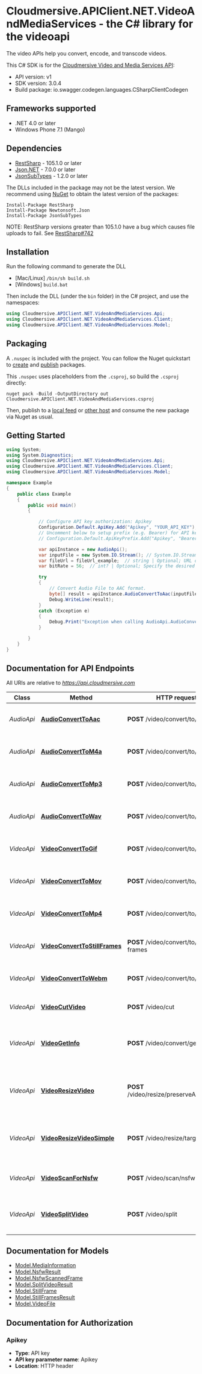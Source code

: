 # Cloudmersive.APIClient.NET.VideoAndMediaServices - the C# library for the videoapi

The video APIs help you convert, encode, and transcode videos.

This C# SDK is for the [Cloudmersive Video and Media Services API](https://cloudmersive.com/video-and-media-services-api):

- API version: v1
- SDK version: 3.0.4
- Build package: io.swagger.codegen.languages.CSharpClientCodegen

<a name="frameworks-supported"></a>
## Frameworks supported
- .NET 4.0 or later
- Windows Phone 7.1 (Mango)

<a name="dependencies"></a>
## Dependencies
- [RestSharp](https://www.nuget.org/packages/RestSharp) - 105.1.0 or later
- [Json.NET](https://www.nuget.org/packages/Newtonsoft.Json/) - 7.0.0 or later
- [JsonSubTypes](https://www.nuget.org/packages/JsonSubTypes/) - 1.2.0 or later

The DLLs included in the package may not be the latest version. We recommend using [NuGet](https://docs.nuget.org/consume/installing-nuget) to obtain the latest version of the packages:
```
Install-Package RestSharp
Install-Package Newtonsoft.Json
Install-Package JsonSubTypes
```

NOTE: RestSharp versions greater than 105.1.0 have a bug which causes file uploads to fail. See [RestSharp#742](https://github.com/restsharp/RestSharp/issues/742)

<a name="installation"></a>
## Installation
Run the following command to generate the DLL
- [Mac/Linux] `/bin/sh build.sh`
- [Windows] `build.bat`

Then include the DLL (under the `bin` folder) in the C# project, and use the namespaces:
```csharp
using Cloudmersive.APIClient.NET.VideoAndMediaServices.Api;
using Cloudmersive.APIClient.NET.VideoAndMediaServices.Client;
using Cloudmersive.APIClient.NET.VideoAndMediaServices.Model;
```
<a name="packaging"></a>
## Packaging

A `.nuspec` is included with the project. You can follow the Nuget quickstart to [create](https://docs.microsoft.com/en-us/nuget/quickstart/create-and-publish-a-package#create-the-package) and [publish](https://docs.microsoft.com/en-us/nuget/quickstart/create-and-publish-a-package#publish-the-package) packages.

This `.nuspec` uses placeholders from the `.csproj`, so build the `.csproj` directly:

```
nuget pack -Build -OutputDirectory out Cloudmersive.APIClient.NET.VideoAndMediaServices.csproj
```

Then, publish to a [local feed](https://docs.microsoft.com/en-us/nuget/hosting-packages/local-feeds) or [other host](https://docs.microsoft.com/en-us/nuget/hosting-packages/overview) and consume the new package via Nuget as usual.

<a name="getting-started"></a>
## Getting Started

```csharp
using System;
using System.Diagnostics;
using Cloudmersive.APIClient.NET.VideoAndMediaServices.Api;
using Cloudmersive.APIClient.NET.VideoAndMediaServices.Client;
using Cloudmersive.APIClient.NET.VideoAndMediaServices.Model;

namespace Example
{
    public class Example
    {
        public void main()
        {

            // Configure API key authorization: Apikey
            Configuration.Default.ApiKey.Add("Apikey", "YOUR_API_KEY");
            // Uncomment below to setup prefix (e.g. Bearer) for API key, if needed
            // Configuration.Default.ApiKeyPrefix.Add("Apikey", "Bearer");

            var apiInstance = new AudioApi();
            var inputFile = new System.IO.Stream(); // System.IO.Stream | Input file to perform the operation on. (optional) 
            var fileUrl = fileUrl_example;  // string | Optional; URL of an audio file being used for conversion. Use this option for files larger than 2GB. (optional) 
            var bitRate = 56;  // int? | Optional; Specify the desired bitrate of the converted audio file in kilobytes per second (kB/s). Value may be between 48 and 1,411. By default, the optimal bitrate will be chosen automatically. (optional) 

            try
            {
                // Convert Audio File to AAC format.
                byte[] result = apiInstance.AudioConvertToAac(inputFile, fileUrl, bitRate);
                Debug.WriteLine(result);
            }
            catch (Exception e)
            {
                Debug.Print("Exception when calling AudioApi.AudioConvertToAac: " + e.Message );
            }

        }
    }
}
```

<a name="documentation-for-api-endpoints"></a>
## Documentation for API Endpoints

All URIs are relative to *https://api.cloudmersive.com*

Class | Method | HTTP request | Description
------------ | ------------- | ------------- | -------------
*AudioApi* | [**AudioConvertToAac**](docs/AudioApi.md#audioconverttoaac) | **POST** /video/convert/to/aac | Convert Audio File to AAC format.
*AudioApi* | [**AudioConvertToM4a**](docs/AudioApi.md#audioconverttom4a) | **POST** /video/convert/to/m4a | Convert Audio File to M4A format.
*AudioApi* | [**AudioConvertToMp3**](docs/AudioApi.md#audioconverttomp3) | **POST** /video/convert/to/mp3 | Convert Audio File to MP3 format.
*AudioApi* | [**AudioConvertToWav**](docs/AudioApi.md#audioconverttowav) | **POST** /video/convert/to/wav | Convert Audio File to WAV format.
*VideoApi* | [**VideoConvertToGif**](docs/VideoApi.md#videoconverttogif) | **POST** /video/convert/to/gif | Convert Video to Animated GIF format.
*VideoApi* | [**VideoConvertToMov**](docs/VideoApi.md#videoconverttomov) | **POST** /video/convert/to/mov | Convert Video to MOV format.
*VideoApi* | [**VideoConvertToMp4**](docs/VideoApi.md#videoconverttomp4) | **POST** /video/convert/to/mp4 | Convert Video to MP4 format.
*VideoApi* | [**VideoConvertToStillFrames**](docs/VideoApi.md#videoconverttostillframes) | **POST** /video/convert/to/still-frames | Convert Video to PNG Still Frames.
*VideoApi* | [**VideoConvertToWebm**](docs/VideoApi.md#videoconverttowebm) | **POST** /video/convert/to/webm | Convert Video to WEBM format.
*VideoApi* | [**VideoCutVideo**](docs/VideoApi.md#videocutvideo) | **POST** /video/cut | Cut a Video to a Shorter Length
*VideoApi* | [**VideoGetInfo**](docs/VideoApi.md#videogetinfo) | **POST** /video/convert/get-info | Get detailed information about a video or audio file
*VideoApi* | [**VideoResizeVideo**](docs/VideoApi.md#videoresizevideo) | **POST** /video/resize/preserveAspectRatio | Resizes a Video Preserving the Original Aspect Ratio.
*VideoApi* | [**VideoResizeVideoSimple**](docs/VideoApi.md#videoresizevideosimple) | **POST** /video/resize/target | Resizes a Video without Preserving Aspect Ratio.
*VideoApi* | [**VideoScanForNsfw**](docs/VideoApi.md#videoscanfornsfw) | **POST** /video/scan/nsfw | Scan a Video for NSFW content.
*VideoApi* | [**VideoSplitVideo**](docs/VideoApi.md#videosplitvideo) | **POST** /video/split | Split a Video into Two Shorter Videos


<a name="documentation-for-models"></a>
## Documentation for Models

 - [Model.MediaInformation](docs/MediaInformation.md)
 - [Model.NsfwResult](docs/NsfwResult.md)
 - [Model.NsfwScannedFrame](docs/NsfwScannedFrame.md)
 - [Model.SplitVideoResult](docs/SplitVideoResult.md)
 - [Model.StillFrame](docs/StillFrame.md)
 - [Model.StillFramesResult](docs/StillFramesResult.md)
 - [Model.VideoFile](docs/VideoFile.md)


<a name="documentation-for-authorization"></a>
## Documentation for Authorization

<a name="Apikey"></a>
### Apikey

- **Type**: API key
- **API key parameter name**: Apikey
- **Location**: HTTP header

